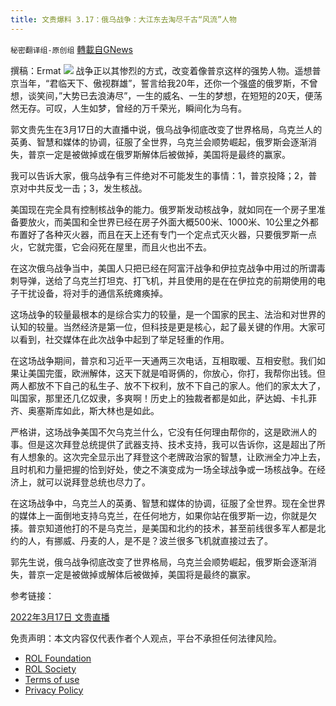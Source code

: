 ```yaml
---
title: 文贵爆料 3.17：俄乌战争：大江东去淘尽千古“风流”人物
---
```

`秘密翻译组-原创组` [轉載自GNews](https://gnews.org/zh-hans/2182051/)

撰稿：Ermat
![](https://assets.gnews.org/wp-content/uploads/2022/03/d279bf51-0c36-4842-998e-f61ab911fedf.jpg)
战争正以其惨烈的方式，改变着像普京这样的强势人物。遥想普京当年，“君临天下、傲视群雄”，誓言给我20年，还你一个强盛的俄罗斯，不曾想，谈笑间，”大势已去浪涛尽”，一生的威名、一生的梦想，在短短的20天，便荡然无存。可叹，人生如梦，曾经的万千荣光，瞬间化为乌有。

郭文贵先生在3月17日的大直播中说，俄乌战争彻底改变了世界格局，乌克兰人的英勇、智慧和媒体的协调，征服了全世界，乌克兰会顺势崛起，俄罗斯会逐渐消失，普京一定是被做掉或在俄罗斯解体后被做掉，美国将是最终的赢家。

我可以告诉大家，俄乌战争有三件绝对不可能发生的事情：1，普京投降；2，普京对中共反戈一击；3，发生核战。

美国现在完全具有控制核战争的能力。俄罗斯发动核战争，就如同在一个房子里准备要放火，而美国和全世界已经在房子外面大概500米、1000米、10公里之外都布置好了各种灭火器，而且在天上还有专门一个定点式灭火器，只要俄罗斯一点火，它就完蛋，它会闷死在屋里，而且火也出不去。

在这次俄乌战争当中，美国人只把已经在阿富汗战争和伊拉克战争中用过的所谓毒刺导弹，送给了乌克兰打坦克、打飞机，并且使用的是在在伊拉克的前期使用的电子干扰设备，将对手的通信系统瘫痪掉。

这场战争的较量最根本的是综合实力的较量，是一个国家的民主、法治和对世界的认知的较量。当然经济是第一位，但科技是更是核心，起了最关键的作用。大家可以看到，社交媒体在此次战争中起到了举足轻重的作用。

在这场战争期间，普京和习近平一天通两三次电话，互相取暖、互相安慰。我们如果让美国完蛋，欧洲解体，这天下就是咱哥俩的，你放心，你打，我帮你出钱。但两人都放不下自己的私生子、放不下权利，放不下自己的家人。他们的家太大了，叫国家，那里还几亿奴隶，多爽啊！历史上的独裁者都是如此，萨达姆、卡扎菲齐、奥塞斯库如此，斯大林也是如此。

严格讲，这场战争美国不欠乌克兰什么，它没有任何理由帮你的，这是欧洲人的事。但是这次拜登总统提供了武器支持、技术支持，我可以告诉你，这是超出了所有人想象的。这次完全显示出了拜登这个老牌政治家的智慧，让欧洲全力冲上去，且时机和力量把握的恰到好处，使之不演变成为一场全球战争或一场核战争。在经济上，就可以说拜登总统也尽力了。

在这场战争中，乌克兰人的英勇、智慧和媒体的协调，征服了全世界。现在全世界的媒体上一面倒地支持乌克兰，在任何地方，如果你站在俄罗斯一边，你就是欠揍。普京知道他打的不是乌克兰，是美国和北约的技术，甚至前线很多军人都是北约的人，有挪威、丹麦的人，是不是？波兰很多飞机就直接过去了。

郭先生说，俄乌战争彻底改变了世界格局，乌克兰会顺势崛起，俄罗斯会逐渐消失，普京一定是被做掉或解体后被做掉，美国将是最终的赢家。

参考链接：

[2022年3月17日 文贵直播](https://gettr.com/streaming/p10fr57b127)

 

免责声明：本文内容仅代表作者个人观点，平台不承担任何法律风险。

- [ROL Foundation](https://rolfoundation.org/)
- [ROL Society](https://rolsociety.org/)
- [Terms of use](https://gnews.org/terms-of-use-3/)
- [Privacy Policy](https://gnews.org/privacy-policy/)
